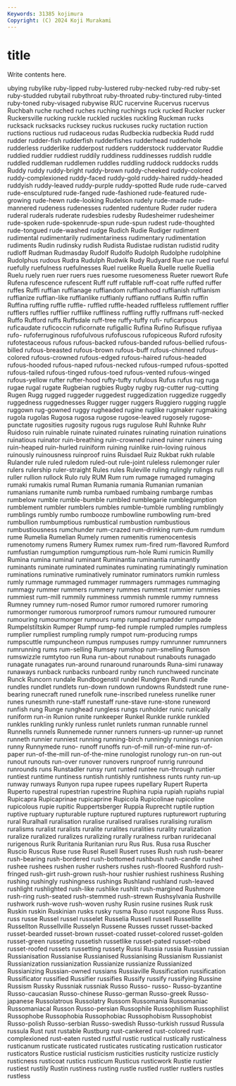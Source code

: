```yaml
---
Keywords: 31385 kojimura
Copyright: (C) 2024 Koji Murakami
---
```


# title

Write contents here.



ubying rubylike ruby-lipped ruby-lustered ruby-necked ruby-red ruby-set ruby-studded
rubytail rubythroat ruby-throated ruby-tinctured ruby-tinted ruby-toned ruby-visaged rubywise RUC rucervine
Rucervus rucervus Ruchbah ruche ruched ruches ruching ruchings ruck rucked
Rucker rucker Ruckersville rucking ruckle ruckled ruckles ruckling Ruckman rucks
rucksack rucksacks rucksey ruckus ruckuses rucky ructation ruction ructions ructious
rud rudaceous rudas Rudbeckia rudbeckia Rudd rudd rudder rudder-fish rudderfish
rudderfishes rudderhead rudderhole rudderless rudderlike rudderpost rudders rudderstock ruddervator Ruddie
ruddied ruddier ruddiest ruddily ruddiness ruddinesses ruddish ruddle ruddled ruddleman
ruddlemen ruddles ruddling ruddock ruddocks rudds Ruddy ruddy ruddy-bright ruddy-brown
ruddy-cheeked ruddy-colored ruddy-complexioned ruddy-faced ruddy-gold ruddy-haired ruddy-headed ruddyish ruddy-leaved ruddy-purple
ruddy-spotted Rude rude rude-carved rude-ensculptured rude-fanged rude-fashioned rude-featured rude-growing rude-hewn
rude-looking Rudelson rudely rude-made rude-mannered rudeness rudenesses rudented rudenture Ruder
ruder rudera ruderal ruderals ruderate rudesbies rudesby Rudesheimer rudesheimer rude-spoken
rude-spokenrude-spun rude-spun rudest rude-thoughted rude-tongued rude-washed rudge Rudich Rudie Rudiger
rudiment rudimental rudimentarily rudimentariness rudimentary rudimentation rudiments Rudin rudinsky rudish
Rudista Rudistae rudistan rudistid rudity rudloff Rudman Rudmasday Rudolf Rudolfo
Rudolph Rudolphe rudolphine Rudolphus rudous Rudra Rudulph Rudwik Rudy Rudyard
Rue rue rued rueful ruefully ruefulness ruefulnesses Ruel ruelike Ruella
Ruelle ruelle Ruellia Ruelu ruely ruen ruer ruers rues ruesome
ruesomeness Rueter ruewort Rufe Rufena rufescence rufescent Ruff ruff ruffable
ruff-coat ruffe ruffed ruffer ruffes Ruffi ruffian ruffianage ruffiandom ruffianhood
ruffianish ruffianism ruffianize ruffian-like ruffianlike ruffianly ruffiano ruffians Ruffin ruffin
Ruffina ruffing ruffle ruffle- ruffled ruffle-headed ruffleless rufflement ruffler rufflers
ruffles rufflier rufflike ruffliness ruffling ruffly ruffmans ruff-necked Ruffo Rufford
ruffs Ruffsdale ruff-tree ruffy-tuffy rufi- ruficarpous ruficaudate ruficoccin ruficornate rufigallic
Rufina Rufino Rufisque rufiyaa rufo- rufoferruginous rufofulvous rufofuscous rufopiceous Ruford
rufosity rufotestaceous rufous rufous-backed rufous-banded rufous-bellied rufous-billed rufous-breasted rufous-brown rufous-buff
rufous-chinned rufous-colored rufous-crowned rufous-edged rufous-haired rufous-headed rufous-hooded rufous-naped rufous-necked rufous-rumped
rufous-spotted rufous-tailed rufous-tinged rufous-toed rufous-vented rufous-winged rufous-yellow rufter rufter-hood rufty-tufty
rufulous Rufus rufus rug ruga rugae rugal rugate Rugbeian rugbies
Rugby rugby rug-cutter rug-cutting Rugen Rugg rugged ruggeder ruggedest ruggedization
ruggedize ruggedly ruggedness ruggednesses Rugger rugger ruggers Ruggiero rugging ruggle
ruggown rug-gowned ruggy rugheaded rugine ruglike rugmaker rugmaking rugola rugolas
Rugosa rugosa rugose rugose-leaved rugosely rugose-punctate rugosities rugosity rugous rugs
rugulose Ruhl Ruhnke Ruhr Ruidoso ruin ruinable ruinate ruinated ruinates
ruinating ruination ruinations ruinatious ruinator ruin-breathing ruin-crowned ruined ruiner ruiners
ruing ruin-heaped ruin-hurled ruiniform ruining ruinlike ruin-loving ruinous ruinously ruinousness
ruinproof ruins Ruisdael Ruiz Rukbat rukh rulable Rulander rule ruled
ruledom ruled-out rule-joint ruleless rulemonger ruler rulers rulership ruler-straight Rules
rules Ruleville ruling rulingly rulings rull ruller rullion rullock Rulo
ruly RUM Rum rum rumage rumaged rumaging rumaki rumakis rumal
Ruman Rumania rumania Rumanian rumanian rumanians rumanite rumb rumba rumbaed
rumbaing rumbarge rumbas rumbelow rumble rumble-bumble rumbled rumblegarie rumblegumption rumblement
rumbler rumblers rumbles rumble-tumble rumbling rumblingly rumblings rumbly rumbo rumbooze
rumbowline rumbowling rum-bred rumbullion rumbumptious rumbustical rumbustion rumbustious rumbustiousness rumchunder
rum-crazed rum-drinking rum-dum rumdum rume Rumelia Rumelian Rumely rumen rumenitis
rumenocentesis rumenotomy rumens Rumery Rumex rumex rum-fired rum-flavored Rumford rumfustian
rumgumption rumgumptious rum-hole Rumi rumicin Rumilly Rumina rumina ruminal ruminant
Ruminantia ruminantia ruminantly ruminants ruminate ruminated ruminates ruminating ruminatingly rumination
ruminations ruminative ruminatively ruminator ruminators rumkin rumless rumly rummage rummaged
rummager rummagers rummages rummaging rummagy rummer rummers rummery rummes rummest
rummier rummies rummiest rum-mill rummily rumminess rummish rummle rummy rumness
Rumney rumney rum-nosed Rumor rumor rumored rumorer rumoring rumormonger rumorous
rumorproof rumors rumour rumoured rumourer rumouring rumourmonger rumours rump rumpad
rumpadder rumpade Rumpelstiltskin Rumper Rumpf rump-fed rumple rumpled rumples rumpless
rumplier rumpliest rumpling rumply rumpot rum-producing rumps rumpscuttle rumpuncheon rumpus
rumpuses rumpy rumrunner rumrunners rumrunning rums rum-selling Rumsey rumshop rum-smelling
Rumson rumswizzle rumtytoo run Runa run-about runabout runabouts runagado runagate
runagates run-around runaround runarounds Runa-simi runaway runaways runback runbacks runboard
runby runch runchweed runcinate Runck Runcorn rundale Rundbogenstil rundel Rundgren
Rundi rundle rundles rundlet rundlets run-down rundown rundowns Rundstedt rune
rune-bearing runecraft runed runefolk rune-inscribed runeless runelike runer runes runesmith
rune-staff runestaff rune-stave rune-stone runeword runfish rung Runge runghead rungless
rungs runholder runic runically runiform run-in Runion runite runkeeper Runkel
Runkle runkle runkled runkles runkling runkly runless runlet runlets runman
runnable runnel Runnells runnels Runnemede runner runners runners-up runner-up runnet
runneth runnier runniest running running-birch runningly runnings runnion runny Runnymede
runo- runoff runoffs run-of-mill run-of-mine run-of-paper run-of-the-mill run-of-the-mine runologist runology
run-on run-out runout runouts run-over runover runovers runproof runrig runround
runrounds runs Runstadler runsy runt runted runtee run-through runtier runtiest
runtime runtiness runtish runtishly runtishness runts runty run-up runway runways
Runyon rupa rupee rupees rupellary Rupert Ruperta Ruperto rupestral rupestrian
rupestrine Ruphina rupia rupiah rupiahs rupial Rupicapra Rupicaprinae rupicaprine Rupicola
Rupicolinae rupicoline rupicolous rupie rupitic Ruppertsberger Ruppia Ruprecht ruptile ruption
ruptive ruptuary rupturable rupture ruptured ruptures rupturewort rupturing rural Ruralhall
ruralisation ruralise ruralised ruralises ruralising ruralism ruralisms ruralist ruralists ruralite
ruralites ruralities rurality ruralization ruralize ruralized ruralizes ruralizing rurally ruralness
rurban ruridecanal rurigenous Rurik Ruritania Ruritanian ruru Rus Rus. Rusa
rusa Ruscher Ruscio Ruscus Ruse ruse Rusel Rusell Rusert ruses
Rush rush rush-bearer rush-bearing rush-bordered rush-bottomed rushbush rush-candle rushed rushee
rushees rushen rusher rushers rushes rush-floored Rushford rush-fringed rush-girt rush-grown
rush-hour rushier rushiest rushiness Rushing rushing rushingly rushingness rushings Rushland
rushland rush-leaved rushlight rushlighted rush-like rushlike rushlit rush-margined Rushmore rush-ring
rush-seated rush-stemmed rush-strewn Rushsylvania Rushville rushwork rush-wove rush-woven rushy Rusin
rusine rusines Rusk rusk Ruskin ruskin Ruskinian rusks rusky rusma
Ruso rusot ruspone Russ Russ. russ russe Russel russel russelet
Russelia Russell russell Russellite Russellton Russellville Russelyn Russene Russes russet
russet-backed russet-bearded russet-brown russet-coated russet-colored russet-golden russet-green russeting russetish russetlike
russet-pated russet-robed russet-roofed russets russetting russety Russi Russia russia Russian
russian Russianisation Russianise Russianised Russianising Russianism Russianist Russianization russianization Russianize
russianize Russianized Russianizing Russian-owned russians Russiaville Russification russification Russificator russified
Russifier russifies Russify russify russifying Russine Russism Russky Russniak russniak
Russo Russo- russo- Russo-byzantine Russo-caucasian Russo-chinese Russo-german Russo-greek Russo-japanese Russolatrous
Russolatry Russom Russomania Russomaniac Russomaniacal Russon Russo-persian Russophile Russophilism Russophilist
Russophobe Russophobia Russophobiac Russophobism Russophobist Russo-polish Russo-serbian Russo-swedish Russo-turkish russud
Russula russula Rust rust rustable Rustburg rust-cankered rust-colored rust-complexioned rust-eaten
rusted rustful rustic rustical rustically rusticalness rusticanum rusticate rusticated rusticates
rusticating rustication rusticator rusticators Rustice rusticial rusticism rusticities rusticity rusticize
rusticly rusticness rusticoat rustics rusticum Rusticus rusticwork Rustie rustier rustiest
rustily Rustin rustiness rusting rustle rustled rustler rustlers rustles rustless
